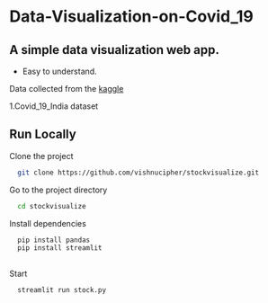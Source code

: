 # Data-Visualization-on-Covid_19
## A simple data visualization web app.


- Easy to understand.

Data collected from the [kaggle](https://www.kaggle.com/datasets)

1.Covid_19_India dataset
## Run Locally

Clone the project

```bash
  git clone https://github.com/vishnucipher/stockvisualize.git
```

Go to the project directory

```bash
  cd stockvisualize
```

Install dependencies

```bash
  pip install pandas
  pip install streamlit
  
```

Start 

```bash
  streamlit run stock.py
```
